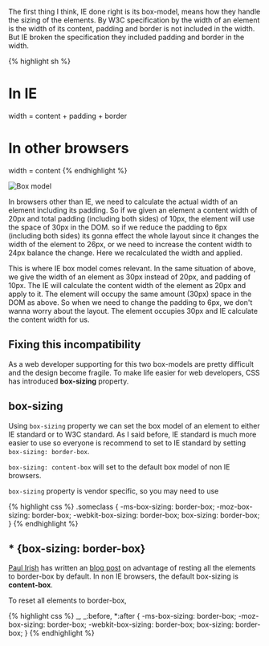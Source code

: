 <!--


---
 "CSS : box-sizing: border-box;"
excerpt: "CSS : box-sizing: border-box;"
date: 2014-08-08 00:00:00 IST
updated: 2014-08-08 00:00:00 IST
categories: css
tags: css
---

-->
<!DOCTYPE html>
<html>

<head>
  <title>basic-git-workflow</title>
  <meta charset="utf-8">
  <meta name="viewport" content="width=device-width, initial-scale=1.0">

  <link rel="stylesheet" href="./css/bootstrap.css">
  <link rel="stylesheet" href="./css/bootstrap.grid.css">
  <link rel="stylesheet" href="./css/bootstrap.min.css">
  <link rel="stylesheet" href="./css/bootstrap-reboot.min.css">
  <link rel="stylesheet" href="./css/bootstrap.css.map">
  <link rel="stylesheet" href="./css/blog-home.css">
  <link rel="stylesheet" href="./css/prism.css">
  <script async defer src="./css/prism.js"></script>
</head>

<body>

The first thing I think, IE done right is its box-model, means how they handle the sizing of the elements. By W3C specification by the width of an element is the width of its content, padding and border is not included in the width. But IE broken the specification they included padding and border in the width.

{% highlight sh %}

# In IE

width = content + padding + border

# In other browsers

width = content
{% endhighlight %}

![Box model](http://i653.photobucket.com/albums/uu253/revathskumar/Coderepo/2014/08/box-model_zps56745849.png)

In browsers other than IE, we need to calculate the actual width of an element including its padding. So if we given an element a content width of 20px and total padding (including both sides) of 10px, the element will use the space of 30px in the DOM. so if we reduce the padding to 6px (including both sides) its gonna effect the whole layout since it changes the width of the element to 26px, or we need to increase the content width to 24px balance the change. Here we recalculated the width and applied.

This is where IE box model comes relevant. In the same situation of above, we give the width of an element as 30px instead of 20px, and padding of 10px. The IE will calculate the content width of the element as 20px and apply to it. The element will occupy the same amount (30px) space in the DOM as above. So when we need to change the padding to 6px, we don't wanna worry about the layout. The element occupies 30px and IE calculate the content width for us.

## Fixing this incompatibility

As a web developer supporting for this two box-models are pretty difficult and the design become fragile. To make life easier for web developers, CSS has introduced **box-sizing** property.

## box-sizing

Using `box-sizing` property we can set the box model of an element to either IE standard or to W3C standard. As I said before, IE standard is much more easier to use so everyone is recommend to set to IE standard by setting `box-sizing: border-box`.

`box-sizing: content-box` will set to the default box model of non IE browsers.

`box-sizing` property is vendor specific, so you may need to use

{% highlight css %}
.someclass {
-ms-box-sizing: border-box;
-moz-box-sizing: border-box;
-webkit-box-sizing: border-box;
box-sizing: border-box;
}
{% endhighlight %}

## \* {box-sizing: border-box}

[Paul Irish](http://twitter.com/paul_irish) has written an [blog post](http://www.paulirish.com/2012/box-sizing-border-box-ftw/) on advantage of resting all the elements to border-box by default. In non IE browsers, the default box-sizing is **content-box**.

To reset all elements to border-box,

{% highlight css %}
_, _:before, \*:after {
-ms-box-sizing: border-box;
-moz-box-sizing: border-box;
-webkit-box-sizing: border-box;
box-sizing: border-box;
}
{% endhighlight %}
